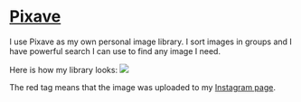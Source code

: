 # [Pixave](http://www.littlehj.com/)
I use Pixave as my own personal image library. I sort images in groups and I have powerful search I can use to find any image I need.

Here is how my library looks:
![](https://i.imgur.com/MjGFvSb.jpg)

The red tag means that the image was uploaded to my [Instagram page](https://www.instagram.com/prettiways).
